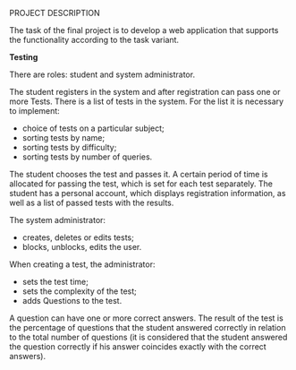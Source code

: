 PROJECT DESCRIPTION

The task of the final project is to develop a web application that supports the functionality according to the task variant.

**Testing**

There are roles: student and system administrator.

The student registers in the system and after registration can pass one or more Tests. There is a list of tests in the system. For the list it is necessary to implement:
- choice of tests on a particular subject;
- sorting tests by name;
- sorting tests by difficulty;
- sorting tests by number of queries.

The student chooses the test and passes it. A certain period of time is allocated for passing the test, which is set for each test separately. The student has a personal account, which displays registration information, as well as a list of passed tests with the results.

The system administrator:
- creates, deletes or edits tests;
- blocks, unblocks, edits the user.

When creating a test, the administrator:
- sets the test time;
- sets the complexity of the test;
- adds Questions to the test.

A question can have one or more correct answers. The result of the test is the percentage of questions that the student answered correctly in relation to the total number of questions (it is considered that the student answered the question correctly if his answer coincides exactly with the correct answers).